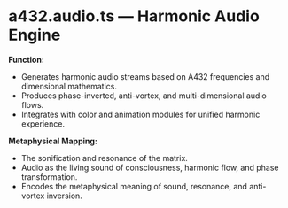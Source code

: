 # a432.audio.ts — Harmonic Audio Engine

**Function:**
- Generates harmonic audio streams based on A432 frequencies and dimensional mathematics.
- Produces phase-inverted, anti-vortex, and multi-dimensional audio flows.
- Integrates with color and animation modules for unified harmonic experience.

**Metaphysical Mapping:**
- The sonification and resonance of the matrix.
- Audio as the living sound of consciousness, harmonic flow, and phase transformation.
- Encodes the metaphysical meaning of sound, resonance, and anti-vortex inversion. 